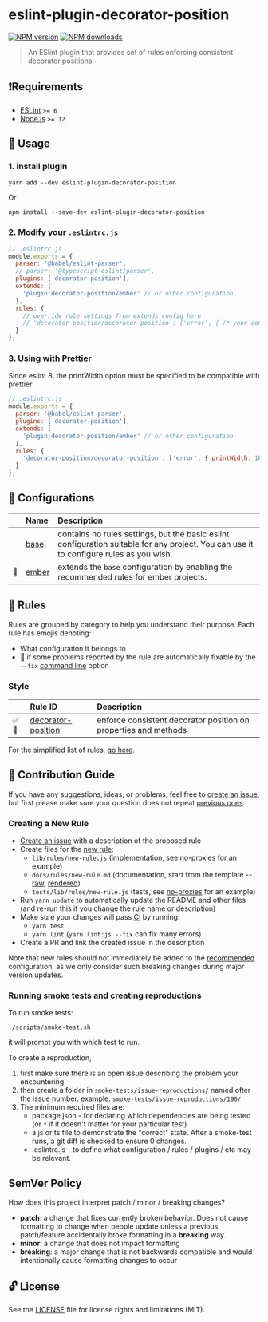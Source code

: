 # eslint-plugin-decorator-position

[![NPM version](https://img.shields.io/npm/v/eslint-plugin-decorator-position.svg?style=flat)](https://npmjs.org/package/eslint-plugin-decorator-position)
[![NPM downloads](https://img.shields.io/npm/dm/eslint-plugin-decorator-position.svg?style=flat)](https://npmjs.org/package/eslint-plugin-decorator-position)

> An ESlint plugin that provides set of rules enforcing consistent decorator positions

## ❗️Requirements

- [ESLint](https://eslint.org/) `>= 6`
- [Node.js](https://nodejs.org/) `>= 12`

## 🚀 Usage

### 1. Install plugin

```shell
yarn add --dev eslint-plugin-decorator-position
```

Or

```shell
npm install --save-dev eslint-plugin-decorator-position
```

### 2. Modify your `.eslintrc.js`

```javascript
// .eslintrc.js
module.exports = {
  parser: '@babel/eslint-parser',
  // parser: '@typescript-eslint/parser',
  plugins: ['decorator-position'],
  extends: [
    'plugin:decorator-position/ember' // or other configuration
  ],
  rules: {
    // override rule settings from extends config here
    // 'decorator-position/decorator-position': ['error', { /* your config */ }]
  }
};
```

### 3. Using with Prettier

Since eslint 8, the printWidth option must be specified to be compatible
with prettier

```javascript
// .eslintrc.js
module.exports = {
  parser: '@babel/eslint-parser',
  plugins: ['decorator-position'],
  extends: [
    'plugin:decorator-position/ember' // or other configuration
  ],
  rules: {
    'decorator-position/decorator-position': ['error', { printWidth: 100 }]
  }
};
```

## 🧰 Configurations

|    | Name | Description |
|:---|:-----|:------------|
| | [base](./lib/config/base.js) | contains no rules settings, but the basic eslint configuration suitable for any project. You can use it to configure rules as you wish. |
| :hamster: | [ember](./lib/config/ember.js) | extends the `base` configuration by enabling the recommended rules for ember projects. |

## 🍟 Rules

Rules are grouped by category to help you understand their purpose. Each rule has emojis denoting:

- What configuration it belongs to
- :wrench: if some problems reported by the rule are automatically fixable by the `--fix` [command line](https://eslint.org/docs/user-guide/command-line-interface#fixing-problems) option

<!--RULES_TABLE_START-->

### Style

|    | Rule ID | Description |
|:---|:--------|:------------|
| :white_check_mark::wrench: | [decorator-position](./docs/rules/decorator-position.md) | enforce consistent decorator position on properties and methods |

<!--RULES_TABLE_END-->

For the simplified list of rules, [go here](./lib/index.js).

## 🍻 Contribution Guide

If you have any suggestions, ideas, or problems, feel free to [create an issue](https://github.com/NullVoxPopuli/eslint-plugin-decorator-position/issues/new), but first please make sure your question does not repeat [previous ones](https://github.com/NullVoxPopuli/eslint-plugin-decorator-position/issues).

### Creating a New Rule

- [Create an issue](https://github.com/NullVoxPopuli/eslint-plugin-decorator-position/issues/new) with a description of the proposed rule
- Create files for the [new rule](https://eslint.org/docs/developer-guide/working-with-rules):
  - `lib/rules/new-rule.js` (implementation, see [no-proxies](lib/rules/no-proxies.js) for an example)
  - `docs/rules/new-rule.md` (documentation, start from the template -- [raw](https://raw.githubusercontent.com/NullVoxPopuli/eslint-plugin-decorator-position/master/docs/rules/_TEMPLATE_.md), [rendered](docs/rules/_TEMPLATE_.md))
  - `tests/lib/rules/new-rule.js` (tests, see [no-proxies](tests/lib/rules/no-proxies.js) for an example)
- Run `yarn update` to automatically update the README and other files (and re-run this if you change the rule name or description)
- Make sure your changes will pass [CI](.travis.yml) by running:
  - `yarn test`
  - `yarn lint` (`yarn lint:js --fix` can fix many errors)
- Create a PR and link the created issue in the description

Note that new rules should not immediately be added to the [recommended](./lib/recommended-rules.js) configuration, as we only consider such breaking changes during major version updates.

### Running smoke tests and creating reproductions

To run smoke tests:

```shell
./scripts/smoke-test.sh
```

it will prompt you with which test to run.

To create a reproduction,

1. first make sure there is an open issue describing the problem your encountering.
2. then create a folder in `smoke-tests/issue-reproductions/` named ofter the issue number.
   example: `smoke-tests/issue-reproductions/196/`
3. The minimum required files are:
   - package.json - for declaring which dependencies are being tested (or `*` if it doesn't matter for your particular test)
   - a js or ts file to demonstrate the "correct" state. After a smoke-test runs, a git diff is checked to ensure 0 changes.
   - .eslintrc.js - to define what configuration / rules / plugins / etc may be relevant.

## SemVer Policy

How does this project interpret patch / minor / breaking changes?

- **patch**: a change that fixes currently broken behavior. Does not cause formatting to change when people update unless a previous patch/feature accidentally broke formatting in a **breaking** way.
- **minor**: a change that does not impact formatting
- **breaking**: a major change that is not backwards compatible and would intentionally cause formatting changes to occur

## 🔓 License

See the [LICENSE](LICENSE.md) file for license rights and limitations (MIT).
